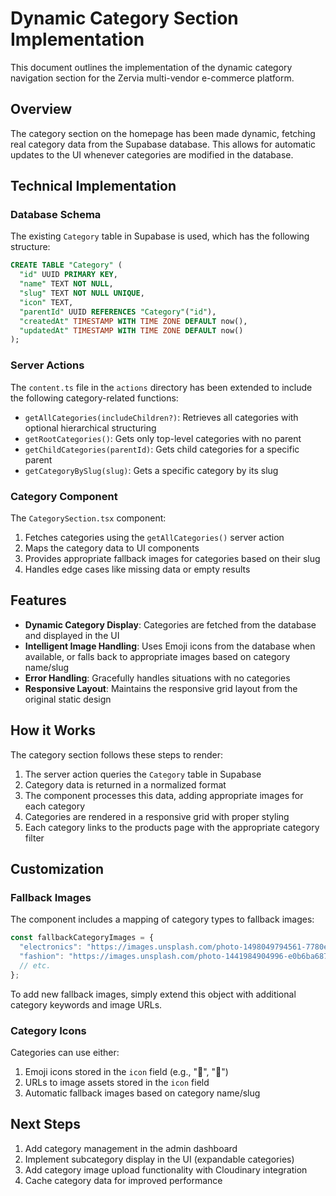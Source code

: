 # Dynamic Category Section Implementation

This document outlines the implementation of the dynamic category navigation section for the Zervia multi-vendor e-commerce platform.

## Overview

The category section on the homepage has been made dynamic, fetching real category data from the Supabase database. This allows for automatic updates to the UI whenever categories are modified in the database.

## Technical Implementation

### Database Schema

The existing `Category` table in Supabase is used, which has the following structure:

```sql
CREATE TABLE "Category" (
  "id" UUID PRIMARY KEY,
  "name" TEXT NOT NULL,
  "slug" TEXT NOT NULL UNIQUE,
  "icon" TEXT,
  "parentId" UUID REFERENCES "Category"("id"),
  "createdAt" TIMESTAMP WITH TIME ZONE DEFAULT now(),
  "updatedAt" TIMESTAMP WITH TIME ZONE DEFAULT now()
);
```

### Server Actions

The `content.ts` file in the `actions` directory has been extended to include the following category-related functions:

- `getAllCategories(includeChildren?)`: Retrieves all categories with optional hierarchical structuring
- `getRootCategories()`: Gets only top-level categories with no parent
- `getChildCategories(parentId)`: Gets child categories for a specific parent
- `getCategoryBySlug(slug)`: Gets a specific category by its slug

### Category Component

The `CategorySection.tsx` component:

1. Fetches categories using the `getAllCategories()` server action
2. Maps the category data to UI components
3. Provides appropriate fallback images for categories based on their slug
4. Handles edge cases like missing data or empty results

## Features

- **Dynamic Category Display**: Categories are fetched from the database and displayed in the UI
- **Intelligent Image Handling**: Uses Emoji icons from the database when available, or falls back to appropriate images based on category name/slug
- **Error Handling**: Gracefully handles situations with no categories
- **Responsive Layout**: Maintains the responsive grid layout from the original static design

## How it Works

The category section follows these steps to render:

1. The server action queries the `Category` table in Supabase
2. Category data is returned in a normalized format
3. The component processes this data, adding appropriate images for each category
4. Categories are rendered in a responsive grid with proper styling
5. Each category links to the products page with the appropriate category filter

## Customization

### Fallback Images

The component includes a mapping of category types to fallback images:

```javascript
const fallbackCategoryImages = {
  "electronics": "https://images.unsplash.com/photo-1498049794561-7780e7231661...",
  "fashion": "https://images.unsplash.com/photo-1441984904996-e0b6ba687e04...",
  // etc.
};
```

To add new fallback images, simply extend this object with additional category keywords and image URLs.

### Category Icons

Categories can use either:

1. Emoji icons stored in the `icon` field (e.g., "📱", "👕")
2. URLs to image assets stored in the `icon` field
3. Automatic fallback images based on category name/slug

## Next Steps

1. Add category management in the admin dashboard
2. Implement subcategory display in the UI (expandable categories)
3. Add category image upload functionality with Cloudinary integration
4. Cache category data for improved performance 